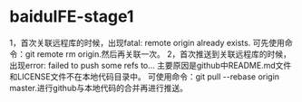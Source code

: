 # baiduIFE-stage1
1，首次关联远程库的时候，出现fatal: remote origin already exists.
可先使用命令：git remote rm origin.然后再关联一次。
2，首次推送到关联远程库的时候，出现error: failed to push some refs to...
主要原因是github中README.md文件和LICENSE文件不在本地代码目录中。
可使用命令：git pull --rebase origin master.进行github与本地代码的合并再进行推送。


